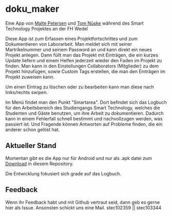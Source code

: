 # doku_maker

Eine App von [Malte Petersen](https://github.com/mPtrsn) und [Tom Nüske](https://github.com/tomnueske) während des Smart Technology Projektes an der FH Wedel


Diese App ist zum Erfassen eines Projektfortschrittes und zum Dokumentieren von Laborarbeit.
Man meldet sich mit seiner Martrikelnummer und seinem Password an und kann direkt ein neues Projekt anlegen.
Dann füllt man das Projekt mit Einträgen, die ein kurzes Update liefern und einem Helfen jederzeit wieder den Faden im Projekt zu finden.
Man kann in den Einstellungen Collaborators (Mitglieder) zu dem Projekt hinzufügen, sowie Custom Tags erstellen, die man den Einträgen im Projekt zuweisen kann.

Um einen Eintrag zu löschen oder zu bearbeiten kann man diese nach links/rechts swipen.

Im Menü findet man den Punkt "Smartarea".
Dort befindet sich das Logbuch für den Arbeitsbereich des Studiengangs Smart Technology, welches die Studenten und Gäste benutzen, um ihre Arbeit zu dokumentieren. Dadurch kann in einem Fehlerfall schnell bestimmt und nachvollzugen werden, was passiert ist. Und Fragende können Antworten auf Probleme finden, die ein anderer schon gelöst hat.


## Aktueller Stand
Momentan gibt es die App nur für Android und nur als .apk datei zum [Download](https://github.com/mPtrsn/doku-maker-app/releases/download/v1.0.11/app.apk) in diesem Repository.

Die Entwicklung fokusiert sich grade auf das Logbuch.


## Feedback
Wenn ihr Feedback habt und mit Github vertraut seid, dann geb es gerne hier als Issue. Ansonsten schickt uns eine Mail. 
stec102359 || stec103344


